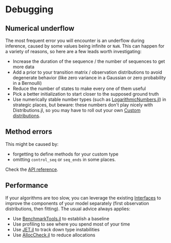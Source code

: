 # Debugging

## Numerical underflow

The most frequent error you will encounter is an underflow during inference, caused by some values being infinite or `NaN`.
This can happen for a variety of reasons, so here are a few leads worth investigating:

* Increase the duration of the sequence / the number of sequences to get more data
* Add a prior to your transition matrix / observation distributions to avoid degenerate behavior (like zero variance in a Gaussian or zero probability in a Bernoulli)
* Reduce the number of states to make every one of them useful
* Pick a better initialization to start closer to the supposed ground truth
* Use numerically stable number types (such as [LogarithmicNumbers.jl](https://github.com/cjdoris/LogarithmicNumbers.jl)) in strategic places, but beware: these numbers don't play nicely with Distributions.jl, so you may have to roll out your own [Custom distributions](@ref).

## Method errors

This might be caused by: 

* forgetting to define methods for your custom type
* omitting `control_seq` or `seq_ends` in some places.

Check the [API reference](@ref).

## Performance

If your algorithms are too slow, you can leverage the existing [Interfaces](@ref) to improve the components of your model separately (first observation distributions, then fitting).
The usual advice always applies:

* Use [BenchmarkTools.jl](https://github.com/JuliaCI/BenchmarkTools.jl) to establish a baseline
* Use profiling to see where you spend most of your time
* Use [JET.jl](https://github.com/aviatesk/JET.jl) to track down type instabilities
* Use [AllocCheck.jl](https://github.com/JuliaLang/AllocCheck.jl) to reduce allocations

